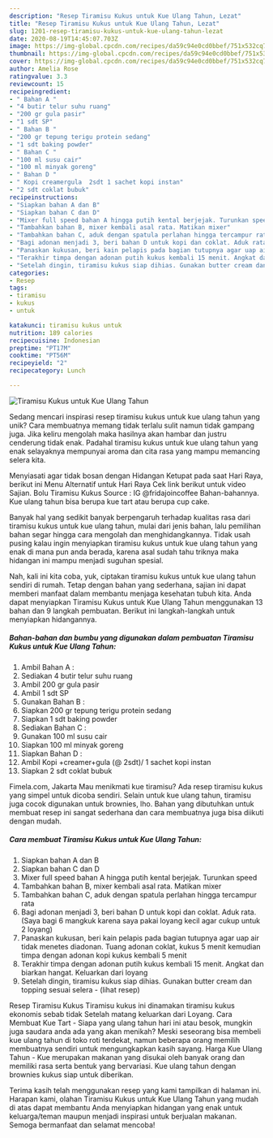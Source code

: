 ```yaml
---
description: "Resep Tiramisu Kukus untuk Kue Ulang Tahun, Lezat"
title: "Resep Tiramisu Kukus untuk Kue Ulang Tahun, Lezat"
slug: 1201-resep-tiramisu-kukus-untuk-kue-ulang-tahun-lezat
date: 2020-08-19T14:45:07.703Z
image: https://img-global.cpcdn.com/recipes/da59c94e0cd0bbef/751x532cq70/tiramisu-kukus-untuk-kue-ulang-tahun-foto-resep-utama.jpg
thumbnail: https://img-global.cpcdn.com/recipes/da59c94e0cd0bbef/751x532cq70/tiramisu-kukus-untuk-kue-ulang-tahun-foto-resep-utama.jpg
cover: https://img-global.cpcdn.com/recipes/da59c94e0cd0bbef/751x532cq70/tiramisu-kukus-untuk-kue-ulang-tahun-foto-resep-utama.jpg
author: Amelia Rose
ratingvalue: 3.3
reviewcount: 15
recipeingredient:
- " Bahan A "
- "4 butir telur suhu ruang"
- "200 gr gula pasir"
- "1 sdt SP"
- " Bahan B "
- "200 gr tepung terigu protein sedang"
- "1 sdt baking powder"
- " Bahan C "
- "100 ml susu cair"
- "100 ml minyak goreng"
- " Bahan D "
- " Kopi creamergula  2sdt 1 sachet kopi instan"
- "2 sdt coklat bubuk"
recipeinstructions:
- "Siapkan bahan A dan B"
- "Siapkan bahan C dan D"
- "Mixer full speed bahan A hingga putih kental berjejak. Turunkan speed"
- "Tambahkan bahan B, mixer kembali asal rata. Matikan mixer"
- "Tambahkan bahan C, aduk dengan spatula perlahan hingga tercampur rata"
- "Bagi adonan menjadi 3, beri bahan D untuk kopi dan coklat. Aduk rata. (Saya bagi 6 mangkuk karena saya pakai loyang kecil agar cukup untuk 2 loyang)"
- "Panaskan kukusan, beri kain pelapis pada bagian tutupnya agar uap air tidak menetes diadonan. Tuang adonan coklat, kukus 5 menit kemudian timpa dengan adonan kopi kukus kembali 5 menit"
- "Terakhir timpa dengan adonan putih kukus kembali 15 menit. Angkat dan biarkan hangat. Keluarkan dari loyang"
- "Setelah dingin, tiramisu kukus siap dihias. Gunakan butter cream dan topping sesuai selera             (lihat resep)"
categories:
- Resep
tags:
- tiramisu
- kukus
- untuk

katakunci: tiramisu kukus untuk 
nutrition: 189 calories
recipecuisine: Indonesian
preptime: "PT17M"
cooktime: "PT56M"
recipeyield: "2"
recipecategory: Lunch

---
```



![Tiramisu Kukus untuk Kue Ulang Tahun](https://img-global.cpcdn.com/recipes/da59c94e0cd0bbef/751x532cq70/tiramisu-kukus-untuk-kue-ulang-tahun-foto-resep-utama.jpg)

Sedang mencari inspirasi resep tiramisu kukus untuk kue ulang tahun yang unik? Cara membuatnya memang tidak terlalu sulit namun tidak gampang juga. Jika keliru mengolah maka hasilnya akan hambar dan justru cenderung tidak enak. Padahal tiramisu kukus untuk kue ulang tahun yang enak selayaknya mempunyai aroma dan cita rasa yang mampu memancing selera kita.

Menyiasati agar tidak bosan dengan Hidangan Ketupat pada saat Hari Raya, berikut ini Menu Alternatif untuk Hari Raya Cek link berikut untuk video Sajian. Bolu Tiramisu Kukus Source : IG @fridajoincoffee Bahan-bahannya. Kue ulang tahun bisa berupa kue tart atau berupa cup cake.

Banyak hal yang sedikit banyak berpengaruh terhadap kualitas rasa dari tiramisu kukus untuk kue ulang tahun, mulai dari jenis bahan, lalu pemilihan bahan segar hingga cara mengolah dan menghidangkannya. Tidak usah pusing kalau ingin menyiapkan tiramisu kukus untuk kue ulang tahun yang enak di mana pun anda berada, karena asal sudah tahu triknya maka hidangan ini mampu menjadi suguhan spesial.


Nah, kali ini kita coba, yuk, ciptakan tiramisu kukus untuk kue ulang tahun sendiri di rumah. Tetap dengan bahan yang sederhana, sajian ini dapat memberi manfaat dalam membantu menjaga kesehatan tubuh kita. Anda dapat menyiapkan Tiramisu Kukus untuk Kue Ulang Tahun menggunakan 13 bahan dan 9 langkah pembuatan. Berikut ini langkah-langkah untuk menyiapkan hidangannya.

<!--inarticleads1-->

##### Bahan-bahan dan bumbu yang digunakan dalam pembuatan Tiramisu Kukus untuk Kue Ulang Tahun:

1. Ambil  Bahan A :
1. Sediakan 4 butir telur suhu ruang
1. Ambil 200 gr gula pasir
1. Ambil 1 sdt SP
1. Gunakan  Bahan B :
1. Siapkan 200 gr tepung terigu protein sedang
1. Siapkan 1 sdt baking powder
1. Sediakan  Bahan C :
1. Gunakan 100 ml susu cair
1. Siapkan 100 ml minyak goreng
1. Siapkan  Bahan D :
1. Ambil  Kopi +creamer+gula (@ 2sdt)/ 1 sachet kopi instan
1. Siapkan 2 sdt coklat bubuk


Fimela.com, Jakarta Mau menikmati kue tiramisu? Ada resep tiramisu kukus yang simpel untuk dicoba sendiri. Selain untuk kue ulang tahun, tiramisu juga cocok digunakan untuk brownies, lho. Bahan yang dibutuhkan untuk membuat resep ini sangat sederhana dan cara membuatnya juga bisa diikuti dengan mudah. 

<!--inarticleads2-->

##### Cara membuat Tiramisu Kukus untuk Kue Ulang Tahun:

1. Siapkan bahan A dan B
1. Siapkan bahan C dan D
1. Mixer full speed bahan A hingga putih kental berjejak. Turunkan speed
1. Tambahkan bahan B, mixer kembali asal rata. Matikan mixer
1. Tambahkan bahan C, aduk dengan spatula perlahan hingga tercampur rata
1. Bagi adonan menjadi 3, beri bahan D untuk kopi dan coklat. Aduk rata. (Saya bagi 6 mangkuk karena saya pakai loyang kecil agar cukup untuk 2 loyang)
1. Panaskan kukusan, beri kain pelapis pada bagian tutupnya agar uap air tidak menetes diadonan. Tuang adonan coklat, kukus 5 menit kemudian timpa dengan adonan kopi kukus kembali 5 menit
1. Terakhir timpa dengan adonan putih kukus kembali 15 menit. Angkat dan biarkan hangat. Keluarkan dari loyang
1. Setelah dingin, tiramisu kukus siap dihias. Gunakan butter cream dan topping sesuai selera -             (lihat resep)


Resep Tiramisu Kukus Tiramisu kukus ini dinamakan tiramisu kukus ekonomis sebab tidak Setelah matang keluarkan dari Loyang. Cara Membuat Kue Tart - Siapa yang ulang tahun hari ini atau besok, mungkin juga saudara anda ada yang akan menikah? Meski seseorang bisa membeli kue ulang tahun di toko roti terdekat, namun beberapa orang memilih membuatnya sendiri untuk mengungkapkan kasih sayang. Harga Kue Ulang Tahun - Kue merupakan makanan yang disukai oleh banyak orang dan memiliki rasa serta bentuk yang bervariasi. Kue ulang tahun dengan brownies kukus siap untuk diberikan. 

Terima kasih telah menggunakan resep yang kami tampilkan di halaman ini. Harapan kami, olahan Tiramisu Kukus untuk Kue Ulang Tahun yang mudah di atas dapat membantu Anda menyiapkan hidangan yang enak untuk keluarga/teman maupun menjadi inspirasi untuk berjualan makanan. Semoga bermanfaat dan selamat mencoba!
